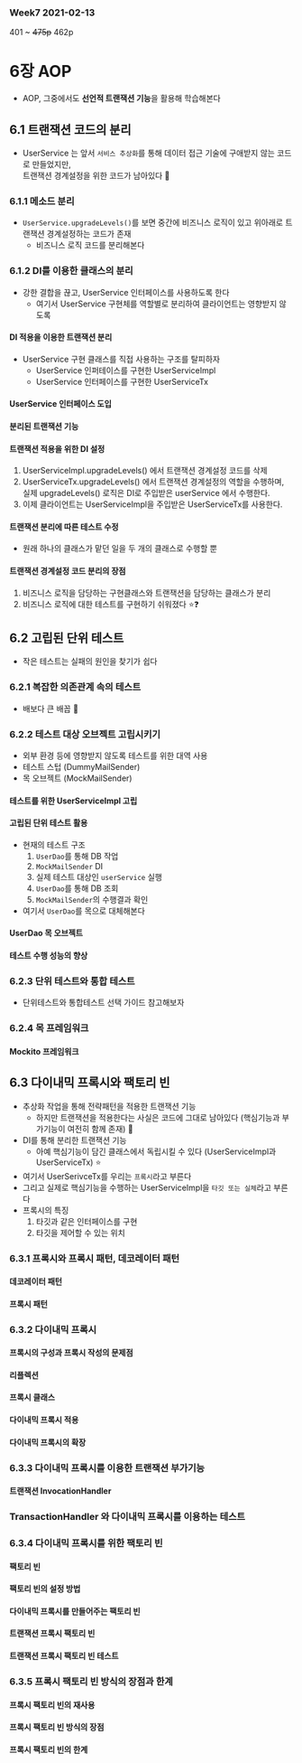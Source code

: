### Week7 2021-02-13

401 ~ ~~475p~~ 462p

# 6장 AOP
- AOP, 그중에서도 **선언적 트랜잭션 기능**을 활용해 학습해본다

## 6.1 트랜잭션 코드의 분리
- UserService 는 앞서 `서비스 추상화`를 통해 데이터 접근 기술에 구애받지 않는 코드로 만들었지만,  
트랜잭션 경계설정을 위한 코드가 남아있다 💩
### 6.1.1 메소드 분리
- `UserService.upgradeLevels()`를 보면 중간에 비즈니스 로직이 있고 위아래로 트랜잭션 경계설정하는 코드가 존재
    - 비즈니스 로직 코드를 분리해본다
### 6.1.2 DI를 이용한 클래스의 분리
- 강한 결합을 끊고, UserService 인터페이스를 사용하도록 한다
  - 여기서 UserService 구현체를 역할별로 분리하여 클라이언트는 영향받지 않도록
#### DI 적용을 이용한 트랜잭션 분리
- UserService 구현 클래스를 직접 사용하는 구조를 탈피하자
  - UserService 인퍼테이스를 구현한 UserServiceImpl
  - UserService 인터페이스를 구현한 UserServiceTx
#### UserService 인터페이스 도입
#### 분리된 트랜잭션 기능
#### 트랜잭션 적용을 위한 DI 설정
1. UserServiceImpl.upgradeLevels() 에서 트랜잭션 경계설정 코드를 삭제
2. UserServiceTx.upgradeLevels() 에서 트랜잭션 경계설정의 역할을 수행하며,  
실제 upgradeLevels() 로직은 DI로 주입받은 userService 에서 수행한다.
3. 이제 클라이언트는 UserServiceImpl을 주입받은 UserServiceTx를 사용한다.
#### 트랜잭션 분리에 따른 테스트 수정
- 원래 하나의 클래스가 맡던 일을 두 개의 클래스로 수행할 뿐
#### 트랜잭션 경계설정 코드 분리의 장점
1. 비즈니스 로직을 담당하는 구현클래스와 트랜잭션을 담당하는 클래스가 분리
2. 비즈니스 로직에 대한 테스트를 구현하기 쉬워졌다 ⭐❓

## 6.2 고립된 단위 테스트
- 작은 테스트는 실패의 원인을 찾기가 쉽다
### 6.2.1 복잡한 의존관계 속의 테스트
- 배보다 큰 배꼽 💩
### 6.2.2 테스트 대상 오브젝트 고립시키기
- 외부 환경 등에 영향받지 않도록 테스트를 위한 대역 사용
- 테스트 스텁 (DummyMailSender)
- 목 오브젝트 (MockMailSender)
#### 테스트를 위한 UserServiceImpl 고립
#### 고립된 단위 테스트 활용
- 현재의 테스트 구조
    1. `UserDao`를 통해 DB 작업
    2. `MockMailSender` DI
    3. 실제 테스트 대상인 `userService` 실행
    4. `UserDao`를 통해 DB 조회
    5. `MockMailSender`의 수행결과 확인
- 여기서 `UserDao`를 목으로 대체해본다
#### UserDao 목 오브젝트
#### 테스트 수행 성능의 향상
### 6.2.3 단위 테스트와 통합 테스트
- 단위테스트와 통합테스트 선택 가이드 참고해보자
### 6.2.4 목 프레임워크
#### Mockito 프레임워크

## 6.3 다이내믹 프록시와 팩토리 빈
- 추상화 작업을 통해 전략패턴을 적용한 트랜잭션 기능
  - 하지만 트랜잭션을 적용한다는 사실은 코드에 그대로 남아있다 (핵심기능과 부가기능이 여전히 함께 존재) 💩
- DI를 통해 분리한 트랜잭션 기능
  - 아예 핵심기능이 담긴 클래스에서 독립시킬 수 있다 (UserServiceImpl과 UserServiceTx) ⭐
- 여기서 UserSerivceTx를 우리는 `프록시`라고 부른다
- 그리고 실제로 핵심기능을 수행하는 UserServiceImpl을 `타깃 또는 실체`라고 부른다
- 프록시의 특징
  1. 타깃과 같은 인터페이스를 구현
  2. 타깃을 제어할 수 있는 위치
### 6.3.1 프록시와 프록시 패턴, 데코레이터 패턴
#### 데코레이터 패턴
#### 프록시 패턴
### 6.3.2 다이내믹 프록시
#### 프록시의 구성과 프록시 작성의 문제점
#### 리플렉션
#### 프록시 클래스
#### 다이내믹 프록시 적용
#### 다이내믹 프록시의 확장
### 6.3.3 다이내믹 프록시를 이용한 트랜잭션 부가기능
#### 트랜잭션 InvocationHandler
### TransactionHandler 와 다이내믹 프록시를 이용하는 테스트
### 6.3.4 다이내믹 프록시를 위한 팩토리 빈
#### 팩토리 빈
#### 팩토리 빈의 설정 방법
#### 다이내믹 프록시를 만들어주는 팩토리 빈
#### 트랜잭션 프록시 팩토리 빈
#### 트랜잭션 프록시 팩토리 빈 테스트
### 6.3.5 프록시 팩토리 빈 방식의 장점과 한계
#### 프록시 팩토리 빈의 재사용
#### 프록시 팩토리 빈 방식의 장점
#### 프록시 팩토리 빈의 한계
